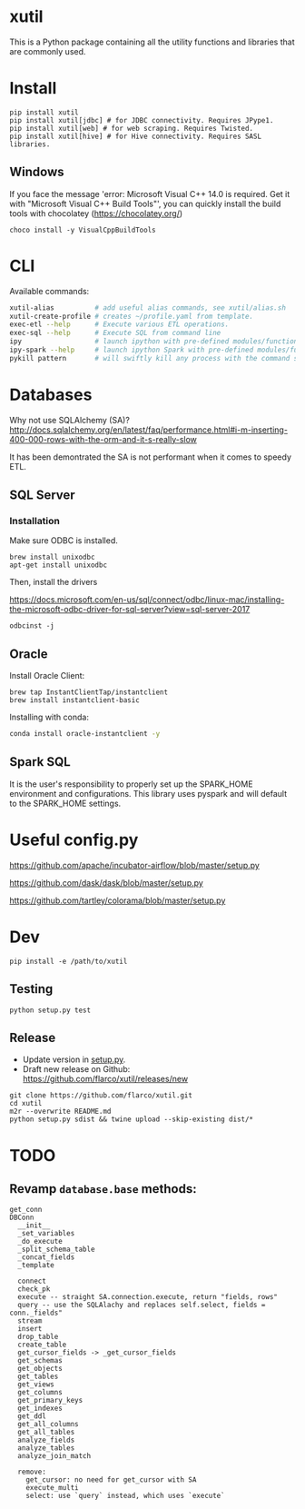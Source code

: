 # xutil

This is a Python package containing all the utility functions and libraries that are commonly used.

# Install

```
pip install xutil
pip install xutil[jdbc] # for JDBC connectivity. Requires JPype1.
pip install xutil[web] # for web scraping. Requires Twisted.
pip install xutil[hive] # for Hive connectivity. Requires SASL libraries.
```

## Windows

If you face the message 'error: Microsoft Visual C++ 14.0 is required. Get it with "Microsoft Visual C++ Build Tools"', you can quickly install the build tools with chocolatey (https://chocolatey.org/)

```
choco install -y VisualCppBuildTools
```

# CLI

Available commands:

```bash
xutil-alias          # add useful alias commands, see xutil/alias.sh
xutil-create-profile # creates ~/profile.yaml from template.
exec-etl --help      # Execute various ETL operations.
exec-sql --help      # Execute SQL from command line
ipy                  # launch ipython with pre-defined modules/functions imported
ipy-spark --help     # launch ipython Spark with pre-defined modules/functions imported
pykill pattern       # will swiftly kill any process with the command string mathing pattern
```

# Databases

Why not use SQLAlchemy (SA)? http://docs.sqlalchemy.org/en/latest/faq/performance.html#i-m-inserting-400-000-rows-with-the-orm-and-it-s-really-slow

It has been demontrated the SA is not performant when it comes to speedy ETL.

## SQL Server

### Installation

Make sure ODBC is installed.

```
brew install unixodbc
apt-get install unixodbc
```

Then, install the drivers

https://docs.microsoft.com/en-us/sql/connect/odbc/linux-mac/installing-the-microsoft-odbc-driver-for-sql-server?view=sql-server-2017

```
odbcinst -j
```

## Oracle

Install Oracle Client:

```
brew tap InstantClientTap/instantclient
brew install instantclient-basic
```

Installing with conda:

```bash
conda install oracle-instantclient -y
```

## Spark SQL

It is the user's responsibility to properly set up the SPARK_HOME environment and configurations.
This library uses pyspark and will default to the SPARK_HOME settings.

# Useful config.py

https://github.com/apache/incubator-airflow/blob/master/setup.py

https://github.com/dask/dask/blob/master/setup.py

https://github.com/tartley/colorama/blob/master/setup.py


# Dev

```
pip install -e /path/to/xutil
```

## Testing

```
python setup.py test
```

## Release

- Update version in [setup.py](./setup.py).
- Draft new release on Github: <https://github.com/flarco/xutil/releases/new>

```
git clone https://github.com/flarco/xutil.git
cd xutil
m2r --overwrite README.md
python setup.py sdist && twine upload --skip-existing dist/*
```


# TODO

## Revamp `database.base` methods:

```
get_conn
DBConn
  __init__
  _set_variables
  _do_execute
  _split_schema_table
  _concat_fields
  _template

  connect
  check_pk
  execute -- straight SA.connection.execute, return "fields, rows"
  query -- use the SQLAlachy and replaces self.select, fields = conn._fields"
  stream
  insert
  drop_table
  create_table
  get_cursor_fields -> _get_cursor_fields
  get_schemas
  get_objects
  get_tables
  get_views
  get_columns
  get_primary_keys
  get_indexes
  get_ddl
  get_all_columns
  get_all_tables
  analyze_fields
  analyze_tables
  analyze_join_match

  remove:
    get_cursor: no need for get_cursor with SA
    execute_multi
    select: use `query` instead, which uses `execute`
```